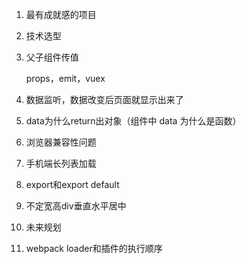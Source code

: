 1. 最有成就感的项目

2. 技术选型

3. 父子组件传值 

   props，emit，vuex

4. 数据监听，数据改变后页面就显示出来了

5. data为什么return出对象（组件中 data 为什么是函数）

6. 浏览器兼容性问题

7. 手机端长列表加载

8. export和export default

9. 不定宽高div垂直水平居中

10. 未来规划



1. webpack loader和插件的执行顺序